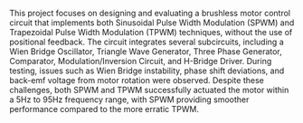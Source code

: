 This project focuses on designing and evaluating a brushless motor control circuit that implements both Sinusoidal Pulse Width Modulation (SPWM) and Trapezoidal Pulse Width Modulation (TPWM) techniques, without the use of positional feedback. The circuit integrates several subcircuits, including a Wien Bridge Oscillator, Triangle Wave Generator, Three Phase Generator, Comparator, Modulation/Inversion Circuit, and H-Bridge Driver. During testing, issues such as Wien Bridge instability, phase shift deviations, and back-emf voltage from motor rotation were observed. Despite these challenges, both SPWM and TPWM successfully actuated the motor within a 5Hz to 95Hz frequency range, with SPWM providing smoother performance compared to the more erratic TPWM.